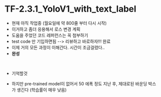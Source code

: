 # TF-2.3.1_YoloV1_with_text_label
* 현재 아직 작업중 (월요일에 약 800줄 부터 다시 시작)
* 이거하고 좀더 응용해서 로스 변경 계획
* 도움을 주었던 코드 레퍼런스는 꼭 첨부하기
* test code 만 기입하면됨 --> 리뷰하고 바로하자!!! 완료
* 이제 거의 모든 과정이 이해간다. 시간이 조금걸렸다..
* **완성**
<br/>

* 기억할것


* 하지만 pre-trained model이 없어서 50 에폭 정도 지난 후, 제대로된 바운딩 박스가 생긴다 (학습률이 매우 낮음)
